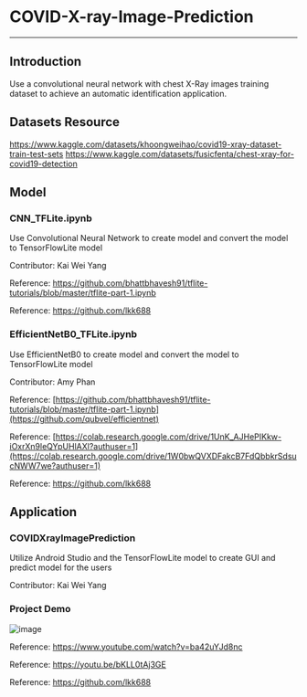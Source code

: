 # COVID-X-ray-Image-Prediction
---
## Introduction
Use a convolutional neural network with chest X-Ray images training dataset to achieve an automatic identification application.
## Datasets Resource
https://www.kaggle.com/datasets/khoongweihao/covid19-xray-dataset-train-test-sets
https://www.kaggle.com/datasets/fusicfenta/chest-xray-for-covid19-detection
## Model
### CNN_TFLite.ipynb
Use Convolutional Neural Network to create model and convert the model to TensorFlowLite model

Contributor: Kai Wei Yang

Reference: https://github.com/bhattbhavesh91/tflite-tutorials/blob/master/tflite-part-1.ipynb

Reference: https://github.com/lkk688
### EfficientNetB0_TFLite.ipynb
Use EfficientNetB0 to create model and convert the model to TensorFlowLite model

Contributor: Amy Phan

Reference: [https://github.com/bhattbhavesh91/tflite-tutorials/blob/master/tflite-part-1.ipynb](https://github.com/qubvel/efficientnet)

Reference: [https://colab.research.google.com/drive/1UnK_AJHePIKkw-iOxrXn9leQYpUHlAXl?authuser=1](https://colab.research.google.com/drive/1W0bwQVXDFakcB7FdQbbkrSdsucNWW7we?authuser=1)

Reference: https://github.com/lkk688
## Application
### COVIDXrayImagePrediction
Utilize Android Studio and the TensorFlowLite model to create GUI and predict model for the users

Contributor: Kai Wei Yang
### Project Demo
![image](https://user-images.githubusercontent.com/91507316/195259003-34944f7e-61fb-4f11-a0a7-b6628be9533d.png)

Reference: https://www.youtube.com/watch?v=ba42uYJd8nc

Reference: https://youtu.be/bKLL0tAj3GE

Reference: https://github.com/lkk688
